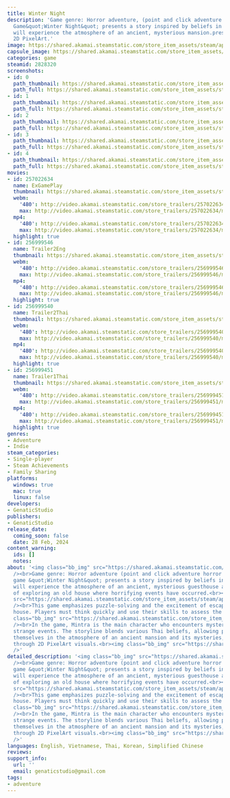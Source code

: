 ```yaml
---
title: Winter Night
description: 'Game genre: Horror adventure, (point and click adventure horror game).
  Game&quot;Winter Night&quot; presents a story inspired by beliefs in Thailand.Players
  will experience the atmosphere of an ancient, mysterious mansion.presented through
  2D PixelArt.'
image: https://shared.akamai.steamstatic.com/store_item_assets/steam/apps/2828320/header.jpg?t=1715510239
capsule_image: https://shared.akamai.steamstatic.com/store_item_assets/steam/apps/2828320/capsule_231x87.jpg?t=1715510239
categories: game
steamid: 2828320
screenshots:
- id: 0
  path_thumbnail: https://shared.akamai.steamstatic.com/store_item_assets/steam/apps/2828320/ss_81bc70f12423d6dec62a2a236b0ac85fafb87784.600x338.jpg?t=1715510239
  path_full: https://shared.akamai.steamstatic.com/store_item_assets/steam/apps/2828320/ss_81bc70f12423d6dec62a2a236b0ac85fafb87784.1920x1080.jpg?t=1715510239
- id: 1
  path_thumbnail: https://shared.akamai.steamstatic.com/store_item_assets/steam/apps/2828320/ss_7282901222bdc99a0ad154508960f198120d37c0.600x338.jpg?t=1715510239
  path_full: https://shared.akamai.steamstatic.com/store_item_assets/steam/apps/2828320/ss_7282901222bdc99a0ad154508960f198120d37c0.1920x1080.jpg?t=1715510239
- id: 2
  path_thumbnail: https://shared.akamai.steamstatic.com/store_item_assets/steam/apps/2828320/ss_10bbb89276fd7f264da05960f42644d8386e9487.600x338.jpg?t=1715510239
  path_full: https://shared.akamai.steamstatic.com/store_item_assets/steam/apps/2828320/ss_10bbb89276fd7f264da05960f42644d8386e9487.1920x1080.jpg?t=1715510239
- id: 3
  path_thumbnail: https://shared.akamai.steamstatic.com/store_item_assets/steam/apps/2828320/ss_b65738c797597812364cf125a7f0174887d19b3f.600x338.jpg?t=1715510239
  path_full: https://shared.akamai.steamstatic.com/store_item_assets/steam/apps/2828320/ss_b65738c797597812364cf125a7f0174887d19b3f.1920x1080.jpg?t=1715510239
- id: 4
  path_thumbnail: https://shared.akamai.steamstatic.com/store_item_assets/steam/apps/2828320/ss_ec117c8cf1234910692fafd126b01c531e3e0b5a.600x338.jpg?t=1715510239
  path_full: https://shared.akamai.steamstatic.com/store_item_assets/steam/apps/2828320/ss_ec117c8cf1234910692fafd126b01c531e3e0b5a.1920x1080.jpg?t=1715510239
movies:
- id: 257022634
  name: ExGamePlay
  thumbnail: https://shared.akamai.steamstatic.com/store_item_assets/steam/apps/257022634/movie.293x165.jpg?t=1715510232
  webm:
    '480': http://video.akamai.steamstatic.com/store_trailers/257022634/movie480_vp9.webm?t=1715510232
    max: http://video.akamai.steamstatic.com/store_trailers/257022634/movie_max_vp9.webm?t=1715510232
  mp4:
    '480': http://video.akamai.steamstatic.com/store_trailers/257022634/movie480.mp4?t=1715510232
    max: http://video.akamai.steamstatic.com/store_trailers/257022634/movie_max.mp4?t=1715510232
  highlight: true
- id: 256999546
  name: Trailer2Eng
  thumbnail: https://shared.akamai.steamstatic.com/store_item_assets/steam/apps/256999546/movie.293x165.jpg?t=1711100237
  webm:
    '480': http://video.akamai.steamstatic.com/store_trailers/256999546/movie480_vp9.webm?t=1711100237
    max: http://video.akamai.steamstatic.com/store_trailers/256999546/movie_max_vp9.webm?t=1711100237
  mp4:
    '480': http://video.akamai.steamstatic.com/store_trailers/256999546/movie480.mp4?t=1711100237
    max: http://video.akamai.steamstatic.com/store_trailers/256999546/movie_max.mp4?t=1711100237
  highlight: true
- id: 256999540
  name: Trailer2Thai
  thumbnail: https://shared.akamai.steamstatic.com/store_item_assets/steam/apps/256999540/movie.293x165.jpg?t=1707969018
  webm:
    '480': http://video.akamai.steamstatic.com/store_trailers/256999540/movie480_vp9.webm?t=1707969018
    max: http://video.akamai.steamstatic.com/store_trailers/256999540/movie_max_vp9.webm?t=1707969018
  mp4:
    '480': http://video.akamai.steamstatic.com/store_trailers/256999540/movie480.mp4?t=1707969018
    max: http://video.akamai.steamstatic.com/store_trailers/256999540/movie_max.mp4?t=1707969018
  highlight: true
- id: 256999451
  name: Trailer1Thai
  thumbnail: https://shared.akamai.steamstatic.com/store_item_assets/steam/apps/256999451/movie.293x165.jpg?t=1707969026
  webm:
    '480': http://video.akamai.steamstatic.com/store_trailers/256999451/movie480_vp9.webm?t=1707969026
    max: http://video.akamai.steamstatic.com/store_trailers/256999451/movie_max_vp9.webm?t=1707969026
  mp4:
    '480': http://video.akamai.steamstatic.com/store_trailers/256999451/movie480.mp4?t=1707969026
    max: http://video.akamai.steamstatic.com/store_trailers/256999451/movie_max.mp4?t=1707969026
  highlight: true
genres:
- Adventure
- Indie
steam_categories:
- Single-player
- Steam Achievements
- Family Sharing
platforms:
  windows: true
  mac: true
  linux: false
developers:
- GenaticStudio
publishers:
- GenaticStudio
release_date:
  coming_soon: false
  date: 28 Feb, 2024
content_warning:
  ids: []
  notes:
about: '<img class="bb_img" src="https://shared.akamai.steamstatic.com/store_item_assets/steam/apps/2828320/extras/SteamSS6.jpg?t=1715510239"
  /><br>Game genre: Horror adventure (point and click adventure horror game). The
  game &quot;Winter Night&quot; presents a story inspired by beliefs in Thailand.<br>Players
  will experience the atmosphere of an ancient, mysterious guesthouse and the intrigue
  of exploring an old house where horrifying events have occurred.<br><img class="bb_img"
  src="https://shared.akamai.steamstatic.com/store_item_assets/steam/apps/2828320/extras/ss7.png?t=1715510239"
  /><br>This game emphasizes puzzle-solving and the excitement of escaping from the
  house. Players must think quickly and use their skills to assess the situation.<br><img
  class="bb_img" src="https://shared.akamai.steamstatic.com/store_item_assets/steam/apps/2828320/extras/ssnew4.png?t=1715510239"
  /><br>In the game, Mintra is the main character who encounters mysteries and various
  strange events. The storyline blends various Thai beliefs, allowing players to immerse
  themselves in the atmosphere of an ancient mansion and its mysteries, presented
  through 2D PixelArt visuals.<br><img class="bb_img" src="https://shared.akamai.steamstatic.com/store_item_assets/steam/apps/2828320/extras/SS8.jpg?t=1715510239"
  />'
detailed_description: '<img class="bb_img" src="https://shared.akamai.steamstatic.com/store_item_assets/steam/apps/2828320/extras/SteamSS6.jpg?t=1715510239"
  /><br>Game genre: Horror adventure (point and click adventure horror game). The
  game &quot;Winter Night&quot; presents a story inspired by beliefs in Thailand.<br>Players
  will experience the atmosphere of an ancient, mysterious guesthouse and the intrigue
  of exploring an old house where horrifying events have occurred.<br><img class="bb_img"
  src="https://shared.akamai.steamstatic.com/store_item_assets/steam/apps/2828320/extras/ss7.png?t=1715510239"
  /><br>This game emphasizes puzzle-solving and the excitement of escaping from the
  house. Players must think quickly and use their skills to assess the situation.<br><img
  class="bb_img" src="https://shared.akamai.steamstatic.com/store_item_assets/steam/apps/2828320/extras/ssnew4.png?t=1715510239"
  /><br>In the game, Mintra is the main character who encounters mysteries and various
  strange events. The storyline blends various Thai beliefs, allowing players to immerse
  themselves in the atmosphere of an ancient mansion and its mysteries, presented
  through 2D PixelArt visuals.<br><img class="bb_img" src="https://shared.akamai.steamstatic.com/store_item_assets/steam/apps/2828320/extras/SS8.jpg?t=1715510239"
  />'
languages: English, Vietnamese, Thai, Korean, Simplified Chinese
reviews:
support_info:
  url: ''
  email: genaticstudio@gmail.com
tags:
- adventure
---
```


